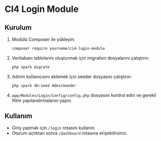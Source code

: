 # CI4 Login Module

## Kurulum

1. Modülü Composer ile yükleyin:
   ```bash
   composer require yourname/ci4-login-module
   ```

2. Veritabanı tablolarını oluşturmak için migration dosyalarını çalıştırın:
   ```bash
   php spark migrate
   ```

3. Admin kullanıcısını eklemek için seeder dosyasını çalıştırın:
   ```bash
   php spark db:seed AdminSeeder
   ```

4. `app/Modules/Login/Config/config.php` dosyasını kontrol edin ve gerekli filtre yapılandırmalarını yapın.

## Kullanım

- Giriş yapmak için `/login` rotasını kullanın.
- Oturum açtıktan sonra `/dashboard` rotasına erişebilirsiniz. 